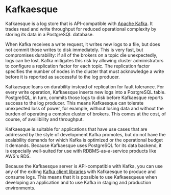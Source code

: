 # Kafkaesque

Kafkaesque is a log store that is API-compatible with [Apache Kafka][kafka-home]. It trades read and write throughput for reduced operational complexity by storing its data in a PostgreSQL database.

When Kafka receives a write request, it writes new logs to a file, but does not commit those writes to disk immediately. This is very fast, but compromises durability: if all of the brokers on a topic die unexpectedly, logs can be lost. Kafka mitigates this risk by allowing cluster administrators to configure a replication factor for each topic. The replication factor specifies the number of nodes in the cluster that must acknowledge a write before it is reported as successful to the log producer.

Kafkaesque leans on durability instead of replication for fault tolerance. For every write operation, Kafkaesque inserts new logs into a PostgreSQL table. PostgreSQL, in turn, commits those logs to disk before Kafkaesque reports success to the log producer. This means Kafkaesque can tolerate unexpected loss of power, for example, without losing data and without the burden of operating a complex cluster of brokers. This comes at the cost, of course, of availibility and throughput.

Kafkaesque is suitable for applications that have use cases that are addressed by the style of development Kafka promotes, but do not have the scalability demands for which Kafka is optimized or the operational budget it demands. Because Kafkaesque uses PostgreSQL for its data backend, it is especially well-suited for use with RDBMS-as-a-service products like AWS's RDS.

Because the Kafkaesque server is API-compatible with Kafka, you can use any of the exiting [Kafka client libraries][clients] with Kafkaesque to produce and consume logs. This means that it is possible to use Kafkaesqueue when developing an application and to use Kafka in staging and production environments.

[kafka-home]: http://kafka.apache.org/
[clients]: https://cwiki.apache.org/confluence/display/KAFKA/Clients
